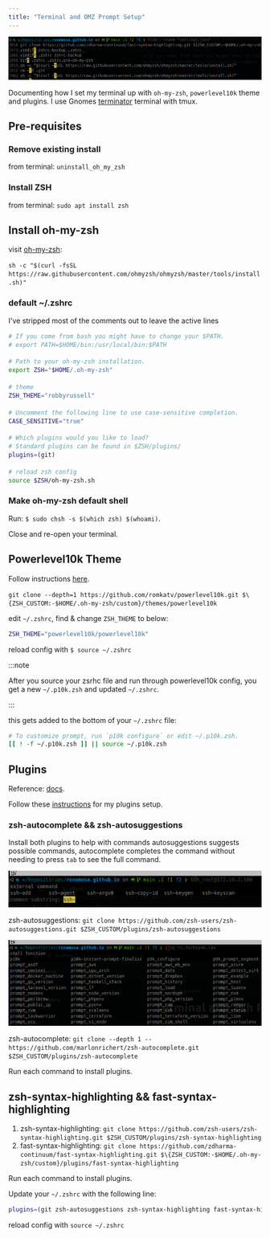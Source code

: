 ```yaml
---
title: "Terminal and OMZ Prompt Setup"
---
```


![terminal](/img/terminal-omz-p10k.png)

Documenting how I set my terminal up with `oh-my-zsh`, `powerlevel10k` theme and plugins. I use Gnomes [terminator](https://gnome-terminator.org/) terminal with tmux.

## Pre-requisites

### Remove existing install

from terminal: `uninstall_oh_my_zsh`

### Install ZSH

from terminal: `sudo apt install zsh`

## Install oh-my-zsh

visit [oh-my-zsh](https://ohmyz.sh/#install):

`sh -c "$(curl -fsSL https://raw.githubusercontent.com/ohmyzsh/ohmyzsh/master/tools/install.sh)"`

### default ~/.zshrc

I've stripped most of the comments out to leave the active lines

```sh
# If you come from bash you might have to change your $PATH.
# export PATH=$HOME/bin:/usr/local/bin:$PATH

# Path to your oh-my-zsh installation.
export ZSH="$HOME/.oh-my-zsh"

# theme
ZSH_THEME="robbyrussell"

# Uncomment the following line to use case-sensitive completion.
CASE_SENSITIVE="true"

# Which plugins would you like to load?
# Standard plugins can be found in $ZSH/plugins/
plugins=(git)

# reload zsh config
source $ZSH/oh-my-zsh.sh
```

### Make oh-my-zsh default shell

Run: `$ sudo chsh -s $(which zsh) $(whoami)`.

Close and re-open your terminal.

## Powerlevel10k Theme

Follow instructions [here](https://bytexd.com/install-powerlevel10k-zsh-theme-with-oh-my-zsh/).

`git clone --depth=1 https://github.com/romkatv/powerlevel10k.git $\{ZSH_CUSTOM:-$HOME/.oh-my-zsh/custom}/themes/powerlevel10k`

edit `~/.zshrc`, find & change `ZSH_THEME` to below:

```sh
ZSH_THEME="powerlevel10k/powerlevel10k"
```

reload config with `$ source ~/.zshrc`

:::note

After you source your zsrhc file and run through powerlevel10k config, you get a new `~/.p10k.zsh` and updated `~/.zshrc`.

:::

this gets added to the bottom of your `~/.zshrc` file:

```sh
# To customize prompt, run `p10k configure` or edit ~/.p10k.zsh.
[[ ! -f ~/.p10k.zsh ]] || source ~/.p10k.zsh
```

## Plugins

Reference: [docs](https://github.com/ohmyzsh/ohmyzsh/wiki/Plugins).

Follow these [instructions](https://gist.github.com/n1snt/454b879b8f0b7995740ae04c5fb5b7df) for my plugins setup.

### zsh-autocomplete && zsh-autosuggestions

Install both plugins to help with commands autosuggestions suggests possible commands, autocomplete completes the command without needing to press `tab` to see the full command.

![autosuggestions](/img/terminal-autosuggestions.png)

zsh-autosuggestions: `git clone https://github.com/zsh-users/zsh-autosuggestions.git $ZSH_CUSTOM/plugins/zsh-autosuggestions`

![autocompletes](/img/terminal-autocompletes.png)

zsh-autocomplete: `git clone --depth 1 -- https://github.com/marlonrichert/zsh-autocomplete.git $ZSH_CUSTOM/plugins/zsh-autocomplete`

Run each command to install plugins.

## zsh-syntax-highlighting && fast-syntax-highlighting

1. zsh-syntax-highlighting: `git clone https://github.com/zsh-users/zsh-syntax-highlighting.git $ZSH_CUSTOM/plugins/zsh-syntax-highlighting`
2. fast-syntax-highlighting: `git clone https://github.com/zdharma-continuum/fast-syntax-highlighting.git $\{ZSH_CUSTOM:-$HOME/.oh-my-zsh/custom}/plugins/fast-syntax-highlighting`

Run each command to install plugins.

Update your `~/.zshrc` with the following line:

```sh
plugins=(git zsh-autosuggestions zsh-syntax-highlighting fast-syntax-highlighting zsh-autocomplete)
```

reload config with `source ~/.zshrc`
